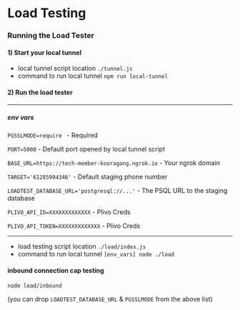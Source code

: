 # Load Testing

### Running the Load Tester
#### 1) Start your local tunnel
-  local tunnel script location `./tunnel.js`
- command to run local tunnel `npm run local-tunnel`

#### 2) Run the load tester
---
##### env vars
`PGSSLMODE=require ` - Required

`PORT=5000` - Default port opened by local tunnel script

`BASE_URL=https://tech-member-kooragang.ngrok.io` - Your ngrok domain

`TARGET='61285994346'` - Default staging phone number

`LOADTEST_DATABASE_URL='postgresql://...'` - The PSQL URL to the staging database

`PLIVO_API_ID=XXXXXXXXXXXXX` - Plivo Creds

`PLIVO_API_TOKEN=XXXXXXXXXXXXX` - Plivo Creds

---

- load testing script location `./load/index.js`
- command to run local tunnel `[env_vars] node ./load`

#### inbound connection cap testing

`node load/inbound`

(you can drop `LOADTEST_DATABASE_URL` & `PGSSLMODE` from the above list)
